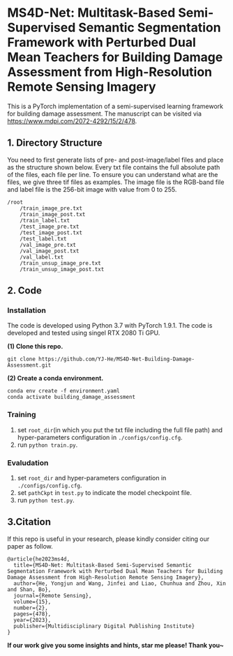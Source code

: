 # **MS4D-Net: Multitask-Based Semi-Supervised Semantic Segmentation Framework with Perturbed Dual Mean Teachers for Building Damage Assessment from High-Resolution Remote Sensing Imagery**

This is a PyTorch implementation of a semi-supervised learning framework for building damage assessment. The manuscript can be visited via https://www.mdpi.com/2072-4292/15/2/478.

## 1. Directory Structure    
You need to first generate lists of pre- and post-image/label files and place as the structure shown below. Every txt file contains the full absolute path of the files, each file per line. To ensure you can understand what are the files, we give three tif files as examples. The image file is the RGB-band file and label file is the 256-bit image with value from 0 to 255.
```
/root
    /train_image_pre.txt
    /train_image_post.txt
    /train_label.txt
    /test_image_pre.txt
    /test_image_post.txt
    /test_label.txt
    /val_image_pre.txt
    /val_image_post.txt
    /val_label.txt
    /train_unsup_image_pre.txt
    /train_unsup_image_post.txt
```
## 2. Code
### Installation
The code is developed using Python 3.7 with PyTorch 1.9.1. The code is developed and tested using singel RTX 2080 Ti GPU.

**(1) Clone this repo.**
```
git clone https://github.com/YJ-He/MS4D-Net-Building-Damage-Assessment.git
```

**(2) Create a conda environment.**  
```
conda env create -f environment.yaml
conda activate building_damage_assessment
```

### Training
1. set `root_dir`(in which you put the txt file including the full file path) and hyper-parameters configuration in `./configs/config.cfg`.
2. run `python train.py`.

### Evaludation
1. set `root_dir` and hyper-parameters configuration in `./configs/config.cfg`.
2. set `pathCkpt` in `test.py` to indicate the model checkpoint file.
3. run `python test.py`.


## 3.Citation
If this repo is useful in your research, please kindly consider citing our paper as follow.
```
@article{he2023ms4d,
  title={MS4D-Net: Multitask-Based Semi-Supervised Semantic Segmentation Framework with Perturbed Dual Mean Teachers for Building Damage Assessment from High-Resolution Remote Sensing Imagery},
  author={He, Yongjun and Wang, Jinfei and Liao, Chunhua and Zhou, Xin and Shan, Bo},
  journal={Remote Sensing},
  volume={15},
  number={2},
  pages={478},
  year={2023},
  publisher={Multidisciplinary Digital Publishing Institute}
}
```

**If our work give you some insights and hints, star me please! Thank you~**


